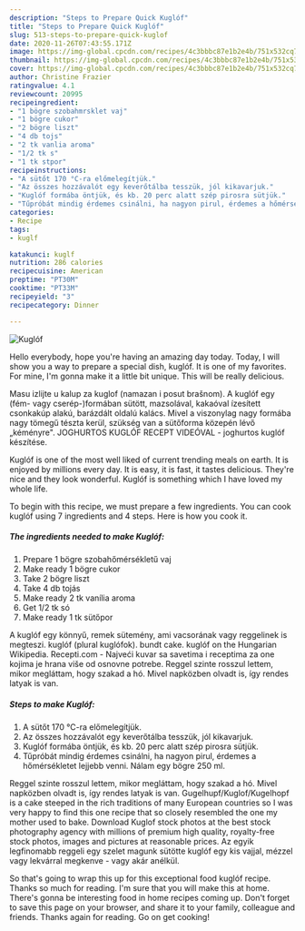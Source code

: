 ```yaml
---
description: "Steps to Prepare Quick Kuglóf"
title: "Steps to Prepare Quick Kuglóf"
slug: 513-steps-to-prepare-quick-kuglof
date: 2020-11-26T07:43:55.171Z
image: https://img-global.cpcdn.com/recipes/4c3bbbc87e1b2e4b/751x532cq70/kuglof-recept-foto.jpg
thumbnail: https://img-global.cpcdn.com/recipes/4c3bbbc87e1b2e4b/751x532cq70/kuglof-recept-foto.jpg
cover: https://img-global.cpcdn.com/recipes/4c3bbbc87e1b2e4b/751x532cq70/kuglof-recept-foto.jpg
author: Christine Frazier
ratingvalue: 4.1
reviewcount: 20995
recipeingredient:
- "1 bögre szobahmrsklet vaj"
- "1 bögre cukor"
- "2 bögre liszt"
- "4 db tojs"
- "2 tk vanlia aroma"
- "1/2 tk s"
- "1 tk stpor"
recipeinstructions:
- "A sütőt 170 °C-ra előmelegítjük."
- "Az összes hozzávalót egy keverőtálba tesszük, jól kikavarjuk."
- "Kuglóf formába öntjük, és kb. 20 perc alatt szép pirosra sütjük."
- "Tűpróbát mindig érdemes csinálni, ha nagyon pirul, érdemes a hőmérsékletet lejjebb venni. Nálam egy bögre 250 ml."
categories:
- Recipe
tags:
- kuglf

katakunci: kuglf 
nutrition: 286 calories
recipecuisine: American
preptime: "PT30M"
cooktime: "PT33M"
recipeyield: "3"
recipecategory: Dinner

---
```



![Kuglóf](https://img-global.cpcdn.com/recipes/4c3bbbc87e1b2e4b/751x532cq70/kuglof-recept-foto.jpg)

Hello everybody, hope you're having an amazing day today. Today, I will show you a way to prepare a special dish, kuglóf. It is one of my favorites. For mine, I'm gonna make it a little bit unique. This will be really delicious.

Masu izlijte u kalup za kuglof (namazan i posut brašnom). A kuglóf egy (fém- vagy cserép-)formában sütött, mazsolával, kakaóval ízesített csonkakúp alakú, barázdált oldalú kalács. Mivel a viszonylag nagy formába nagy tömegű tészta kerül, szükség van a sütőforma közepén lévő „kéményre&#34;. JOGHURTOS KUGLÓF RECEPT VIDEÓVAL - joghurtos kuglóf készítése.

Kuglóf is one of the most well liked of current trending meals on earth. It is enjoyed by millions every day. It is easy, it is fast, it tastes delicious. They're nice and they look wonderful. Kuglóf is something which I have loved my whole life.


To begin with this recipe, we must prepare a few ingredients. You can cook kuglóf using 7 ingredients and 4 steps. Here is how you cook it.

<!--inarticleads1-->

##### The ingredients needed to make Kuglóf:

1. Prepare 1 bögre szobahőmérsékletű vaj
1. Make ready 1 bögre cukor
1. Take 2 bögre liszt
1. Take 4 db tojás
1. Make ready 2 tk vanília aroma
1. Get 1/2 tk só
1. Make ready 1 tk sütőpor


A kuglóf egy könnyű, remek sütemény, ami vacsorának vagy reggelinek is megteszi. kuglóf (plural kuglófok). bundt cake. kuglóf on the Hungarian Wikipedia. Recepti.com - Najveći kuvar sa savetima i receptima za one kojima je hrana više od osnovne potrebe. Reggel szinte rosszul lettem, mikor megláttam, hogy szakad a hó. Mivel napközben olvadt is, így rendes latyak is van. 

<!--inarticleads2-->

##### Steps to make Kuglóf:

1. A sütőt 170 °C-ra előmelegítjük.
1. Az összes hozzávalót egy keverőtálba tesszük, jól kikavarjuk.
1. Kuglóf formába öntjük, és kb. 20 perc alatt szép pirosra sütjük.
1. Tűpróbát mindig érdemes csinálni, ha nagyon pirul, érdemes a hőmérsékletet lejjebb venni. Nálam egy bögre 250 ml.


Reggel szinte rosszul lettem, mikor megláttam, hogy szakad a hó. Mivel napközben olvadt is, így rendes latyak is van. Gugelhupf/Kuglof/Kugelhopf is a cake steeped in the rich traditions of many European countries so I was very happy to find this one recipe that so closely resembled the one my mother used to bake. Download Kuglof stock photos at the best stock photography agency with millions of premium high quality, royalty-free stock photos, images and pictures at reasonable prices. Az egyik legfinomabb reggeli egy szelet magunk sütötte kuglóf egy kis vajjal, mézzel vagy lekvárral megkenve - vagy akár anélkül. 

So that's going to wrap this up for this exceptional food kuglóf recipe. Thanks so much for reading. I'm sure that you will make this at home. There's gonna be interesting food in home recipes coming up. Don't forget to save this page on your browser, and share it to your family, colleague and friends. Thanks again for reading. Go on get cooking!
